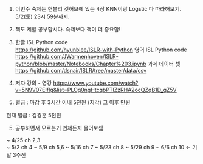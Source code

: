 1. 이번주 숙제는 현블리 깃허브에 있는 4장 KNN이랑 Logstic 다 따라해보기. 5/2(토) 23시 59분까지.

2. 책도 제발 공부합시다. 숙제보다 책이 더 중요함!

3. 한글 ISL Python code  
https://github.com/hyunblee/ISLR-with-Python
 영어 ISL Python code
https://github.com/JWarmenhoven/ISLR-python/blob/master/Notebooks/Chapter%203.ipynb
 과제 데이터 셋
https://github.com/dsnair/ISLR/tree/master/data/csv

4. 저자 강의 - 영강
https://www.youtube.com/watch?v=5N9V07EIfIg&list=PLOg0ngHtcqbPTlZzRHA2ocQZqB1D_qZ5V

5. 벌금 :
마감 후 3시간 이내 5천원 (지각)
그 이후 만원

현재 벌금 : 김경훈 5천원

5. 공부하면서 모르는거 언제든지 물어보셈

~ 4/25 ch 2,3  
~ 5/2 ch 4
~ 5/9 ch 5,6
~ 5/16 ch 7
~ 5/23 ch 8
~ 5/29 ch 9
~ 6/6 ch 10 <- 기말 3주전
